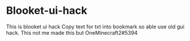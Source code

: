 # Blooket-ui-hack
This is blooket ui hack
Copy text for txt into bookmark so able use old gui hack. This not me made this but OneMinecraft2#5394

